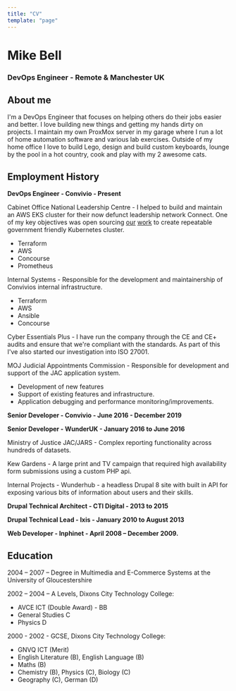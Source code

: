 ```yaml
---
title: "CV"
template: "page"
---
```


# Mike Bell
### DevOps Engineer - Remote & Manchester UK

## About me

I'm a DevOps Engineer that focuses on helping others do their jobs easier and better. I love building new things and getting my hands dirty on projects. I maintain my own ProxMox server in my garage where I run a lot of home automation software and various lab exercises. Outside of my home office I love to build Lego, design and build custom keyboards, lounge by the pool in a hot country, cook and play with my 2 awesome cats.

## Employment History

**DevOps Engineer - Convivio - Present**

Cabinet Office National Leadership Centre - I helped to build and maintain an AWS EKS cluster for their now defunct leadership network Connect. One of my key objectives was open sourcing [our](https://github.com/cabinetoffice/national-leadership-centre-terragrunt) [work](https://github.com/cabinetoffice/national-leadership-centre-terraform) to create repeatable government friendly Kubernetes cluster.

* Terraform
* AWS
* Concourse
* Prometheus

Internal Systems - Responsible for the development and maintainership of Convivios internal infrastructure.

* Terraform
* AWS
* Ansible
* Concourse

Cyber Essentials Plus - I have run the company through the CE and CE+ audits and ensure that we're compliant with the standards. As part of this I've also started our investigation into ISO 27001.

MOJ Judicial Appointments Commission - Responsible for development and support of the JAC application system.

* Development of new features
* Support of existing features and infrastructure.
* Application debugging and performance monitoring/improvements.

**Senior Developer - Convivio - June 2016 - December 2019**

**Senior Developer - WunderUK - January 2016 to June 2016**

Ministry of Justice JAC/JARS - Complex reporting functionality across hundreds of datasets.

Kew Gardens - A large print and TV campaign that required high availability form submissions using a custom PHP api.

Internal Projects - Wunderhub - a headless Drupal 8 site with built in API for exposing various bits of information about users and their skills.

**Drupal Technical Architect - CTI Digital - 2013 to 2015**

**Drupal Technical Lead - Ixis - January 2010 to August 2013**

**Web Developer - Inphinet - April 2008 – December 2009.**

## Education

2004 – 2007 – Degree in Multimedia and E-Commerce Systems at the University of Gloucestershire

2002 – 2004 – A Levels, Dixons City Technology College:

* AVCE ICT (Double Award) - BB
* General Studies C
* Physics D

2000 - 2002 - GCSE, Dixons City Technology College:

* GNVQ ICT (Merit)
* English Literature (B), English Language (B)
* Maths (B)
* Chemistry (B), Physics (C), Biology (C)
* Geography (C), German (D)
